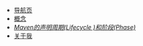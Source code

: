* [导航页](docs/main/index.md)
* [概念](docs/main/concept.md)
* [<em>Maven的声明周期(Lifecycle )和阶段(Phase)</em>](docs/main/workflow.md)
* [关于我](docs/main/aboutme.md)
